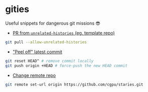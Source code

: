 # gities
Useful snippets for dangerous git missions :sunglasses:

- [PR from `unrelated-histories` (eg. template repo)](https://github.community/t5/How-to-use-Git-and-GitHub/How-to-deal-with-quot-refusing-to-merge-unrelated-histories-quot/td-p/12619)

```bash
git pull --allow-unrelated-histories
```

- [ "Peel off" latest commit](https://stackoverflow.com/questions/8225125/remove-last-commit-from-remote-git-repository/8225166)

```bash
git reset HEAD^ # remove commit locally
git push origin +HEAD # force-push the new HEAD commit
```

- [Change remote repo](https://stackoverflow.com/questions/2432764/how-to-change-the-uri-url-for-a-remote-git-repository)

```sh
git remote set-url origin https://github.com/cgpu/staries.git
```
